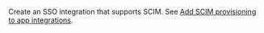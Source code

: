Create an SSO integration that supports SCIM. See [Add SCIM provisioning to app integrations](https://help.okta.com/oie/en-us/content/topics/apps/apps_app_integration_wizard_scim.htm).